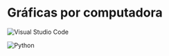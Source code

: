 # Gráficas por computadora

![Visual Studio Code](https://img.shields.io/badge/Visual_Studio_Code-0078D4?style=for-the-badge&logo=visual%20studio%20code&logoColor=white)

![Python](http://ForTheBadge.com/images/badges/made-with-python.svg)
